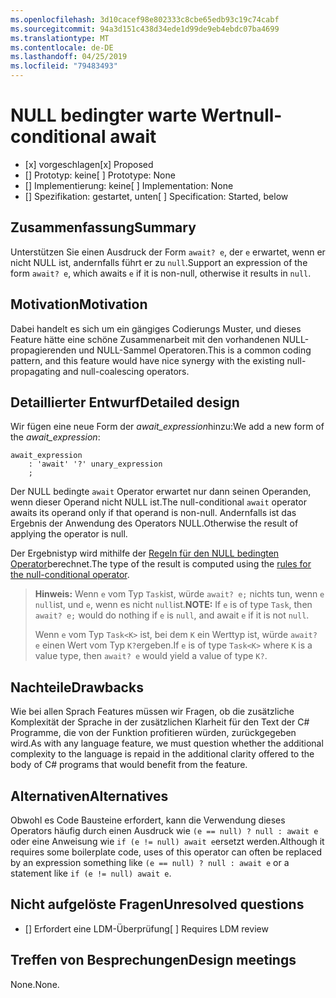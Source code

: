 ```yaml
---
ms.openlocfilehash: 3d10cacef98e802333c8cbe65edb93c19c74cabf
ms.sourcegitcommit: 94a3d151c438d34ede1d99de9eb4ebdc07ba4699
ms.translationtype: MT
ms.contentlocale: de-DE
ms.lasthandoff: 04/25/2019
ms.locfileid: "79483493"
---
```

# <a name="null-conditional-await"></a><span data-ttu-id="ba7c2-101">NULL bedingter warte Wert</span><span class="sxs-lookup"><span data-stu-id="ba7c2-101">null-conditional await</span></span>

* <span data-ttu-id="ba7c2-102">[x] vorgeschlagen</span><span class="sxs-lookup"><span data-stu-id="ba7c2-102">[x] Proposed</span></span>
* <span data-ttu-id="ba7c2-103">[] Prototyp: keine</span><span class="sxs-lookup"><span data-stu-id="ba7c2-103">[ ] Prototype: None</span></span>
* <span data-ttu-id="ba7c2-104">[] Implementierung: keine</span><span class="sxs-lookup"><span data-stu-id="ba7c2-104">[ ] Implementation: None</span></span>
* <span data-ttu-id="ba7c2-105">[] Spezifikation: gestartet, unten</span><span class="sxs-lookup"><span data-stu-id="ba7c2-105">[ ] Specification: Started, below</span></span>

## <a name="summary"></a><span data-ttu-id="ba7c2-106">Zusammenfassung</span><span class="sxs-lookup"><span data-stu-id="ba7c2-106">Summary</span></span>
[summary]: #summary

<span data-ttu-id="ba7c2-107">Unterstützen Sie einen Ausdruck der Form `await? e`, der `e` erwartet, wenn er nicht NULL ist, andernfalls führt er zu `null`.</span><span class="sxs-lookup"><span data-stu-id="ba7c2-107">Support an expression of the form `await? e`, which awaits `e` if it is non-null, otherwise it results in `null`.</span></span>

## <a name="motivation"></a><span data-ttu-id="ba7c2-108">Motivation</span><span class="sxs-lookup"><span data-stu-id="ba7c2-108">Motivation</span></span>
[motivation]: #motivation

<span data-ttu-id="ba7c2-109">Dabei handelt es sich um ein gängiges Codierungs Muster, und dieses Feature hätte eine schöne Zusammenarbeit mit den vorhandenen NULL-propagierenden und NULL-Sammel Operatoren.</span><span class="sxs-lookup"><span data-stu-id="ba7c2-109">This is a common coding pattern, and this feature would have nice synergy with the existing null-propagating and null-coalescing operators.</span></span>

## <a name="detailed-design"></a><span data-ttu-id="ba7c2-110">Detaillierter Entwurf</span><span class="sxs-lookup"><span data-stu-id="ba7c2-110">Detailed design</span></span>
[design]: #detailed-design

<span data-ttu-id="ba7c2-111">Wir fügen eine neue Form der *await_expression*hinzu:</span><span class="sxs-lookup"><span data-stu-id="ba7c2-111">We add a new form of the *await_expression*:</span></span>

```antlr
await_expression
    : 'await' '?' unary_expression
    ;
```

<span data-ttu-id="ba7c2-112">Der NULL bedingte `await` Operator erwartet nur dann seinen Operanden, wenn dieser Operand nicht NULL ist.</span><span class="sxs-lookup"><span data-stu-id="ba7c2-112">The null-conditional `await` operator awaits its operand only if that operand is non-null.</span></span> <span data-ttu-id="ba7c2-113">Andernfalls ist das Ergebnis der Anwendung des Operators NULL.</span><span class="sxs-lookup"><span data-stu-id="ba7c2-113">Otherwise the result of applying the operator is null.</span></span>

<span data-ttu-id="ba7c2-114">Der Ergebnistyp wird mithilfe der [Regeln für den NULL bedingten Operator](https://github.com/dotnet/csharplang/blob/master/spec/expressions.md#null-conditional-operator)berechnet.</span><span class="sxs-lookup"><span data-stu-id="ba7c2-114">The type of the result is computed using the [rules for the null-conditional operator](https://github.com/dotnet/csharplang/blob/master/spec/expressions.md#null-conditional-operator).</span></span>

> <span data-ttu-id="ba7c2-115">**Hinweis:** Wenn `e` vom Typ `Task`ist, würde `await? e;` nichts tun, wenn `e` `null`ist, und `e`, wenn es nicht `null`ist.</span><span class="sxs-lookup"><span data-stu-id="ba7c2-115">**NOTE:** If `e` is of type `Task`, then `await? e;` would do nothing if `e` is `null`, and await `e` if it is not `null`.</span></span>
>
> <span data-ttu-id="ba7c2-116">Wenn `e` vom Typ `Task<K>` ist, bei dem `K` ein Werttyp ist, würde `await? e` einen Wert vom Typ `K?`ergeben.</span><span class="sxs-lookup"><span data-stu-id="ba7c2-116">If `e` is of type `Task<K>` where `K` is a value type, then `await? e` would yield a value of type `K?`.</span></span>

## <a name="drawbacks"></a><span data-ttu-id="ba7c2-117">Nachteile</span><span class="sxs-lookup"><span data-stu-id="ba7c2-117">Drawbacks</span></span>
[drawbacks]: #drawbacks

<span data-ttu-id="ba7c2-118">Wie bei allen Sprach Features müssen wir Fragen, ob die zusätzliche Komplexität der Sprache in der zusätzlichen Klarheit für den Text der C# Programme, die von der Funktion profitieren würden, zurückgegeben wird.</span><span class="sxs-lookup"><span data-stu-id="ba7c2-118">As with any language feature, we must question whether the additional complexity to the language is repaid in the additional clarity offered to the body of C# programs that would benefit from the feature.</span></span>

## <a name="alternatives"></a><span data-ttu-id="ba7c2-119">Alternativen</span><span class="sxs-lookup"><span data-stu-id="ba7c2-119">Alternatives</span></span>
[alternatives]: #alternatives

<span data-ttu-id="ba7c2-120">Obwohl es Code Bausteine erfordert, kann die Verwendung dieses Operators häufig durch einen Ausdruck wie `(e == null) ? null : await e` oder eine Anweisung wie `if (e != null) await e`ersetzt werden.</span><span class="sxs-lookup"><span data-stu-id="ba7c2-120">Although it requires some boilerplate code, uses of this operator can often be replaced by an expression something like `(e == null) ? null : await e` or a statement like `if (e != null) await e`.</span></span>

## <a name="unresolved-questions"></a><span data-ttu-id="ba7c2-121">Nicht aufgelöste Fragen</span><span class="sxs-lookup"><span data-stu-id="ba7c2-121">Unresolved questions</span></span>
[unresolved]: #unresolved-questions

- <span data-ttu-id="ba7c2-122">[] Erfordert eine LDM-Überprüfung</span><span class="sxs-lookup"><span data-stu-id="ba7c2-122">[ ] Requires LDM review</span></span>

## <a name="design-meetings"></a><span data-ttu-id="ba7c2-123">Treffen von Besprechungen</span><span class="sxs-lookup"><span data-stu-id="ba7c2-123">Design meetings</span></span>

<span data-ttu-id="ba7c2-124">None.</span><span class="sxs-lookup"><span data-stu-id="ba7c2-124">None.</span></span>
